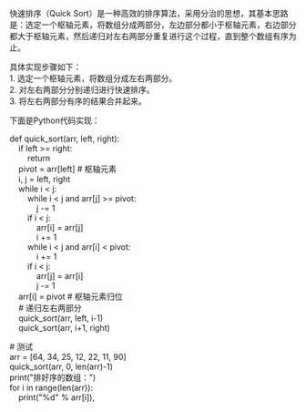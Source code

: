 快速排序（Quick Sort）是一种高效的排序算法，采用分治的思想，其基本思路是：选定一个枢轴元素，将数组分成两部分，左边部分都小于枢轴元素，右边部分都大于枢轴元素，然后递归对左右两部分重复进行这个过程，直到整个数组有序为止。  
  
具体实现步骤如下：  
1. 选定一个枢轴元素，将数组分成左右两部分。  
2. 对左右两部分分别递归进行快速排序。  
3. 将左右两部分有序的结果合并起来。  
  
下面是Python代码实现：  
  
def quick_sort(arr, left, right):  
    if left >= right:  
        return  
    pivot = arr[left] # 枢轴元素  
    i, j = left, right  
    while i < j:  
        while i < j and arr[j] >= pivot:  
            j -= 1  
        if i < j:  
            arr[i] = arr[j]  
            i += 1  
        while i < j and arr[i] < pivot:  
            i += 1  
        if i < j:  
            arr[j] = arr[i]  
            j -= 1  
    arr[i] = pivot # 枢轴元素归位  
    # 递归左右两部分  
    quick_sort(arr, left, i-1)  
    quick_sort(arr, i+1, right)  
  
# 测试  
arr = [64, 34, 25, 12, 22, 11, 90]  
quick_sort(arr, 0, len(arr)-1)  
print("排好序的数组：")  
for i in range(len(arr)):  
    print("%d" % arr[i]),